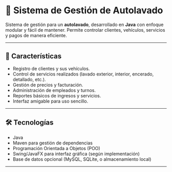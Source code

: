 # 🧽 Sistema de Gestión de Autolavado

Sistema de gestión para un **autolavado**, desarrollado en **Java** con enfoque modular y fácil de mantener. Permite controlar clientes, vehículos, servicios y pagos de manera eficiente.

---

## 📌 Características
- Registro de clientes y sus vehículos.  
- Control de servicios realizados (lavado exterior, interior, encerado, detallado, etc.).  
- Gestión de precios y facturación.  
- Administración de empleados y turnos.  
- Reportes básicos de ingresos y servicios.  
- Interfaz amigable para uso sencillo.

---

## 🛠 Tecnologías
- Java  
- Maven para gestión de dependencias  
- Programación Orientada a Objetos (POO)  
- Swing/JavaFX para interfaz gráfica (según implementación)  
- Base de datos opcional (MySQL, SQLite, o almacenamiento local)

---

